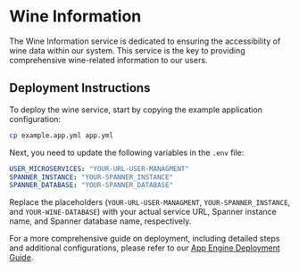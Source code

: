 # Wine Information

The Wine Information service is dedicated to ensuring the accessibility of wine data within our system. This service is the key to providing comprehensive wine-related information to our users.

## Deployment Instructions

To deploy the wine  service, start by copying the example application configuration:

```sh
cp example.app.yml app.yml
```

Next, you need to update the following variables in the `.env` file:

```yml
USER_MICROSERVICES: "YOUR-URL-USER-MANAGMENT"
SPANNER_INSTANCE: "YOUR-SPANNER_INSTANCE"
SPANNER_DATABASE: "YOUR-SPANNER_DATABASE"
```

Replace the placeholders (`YOUR-URL-USER-MANAGMENT`, `YOUR-SPANNER_INSTANCE`, and `YOUR-WINE-DATABASE`) with your actual service URL, Spanner instance name, and Spanner database name, respectively.

For a more comprehensive guide on deployment, including detailed steps and additional configurations, please refer to our [App Engine Deployment Guide](https://github.com/Vintellect/deploy_backend_guide/blob/fd5863fb17d5386cdf16eb43cf58b0c6b8cc571f/Microserivces_guide.md).
